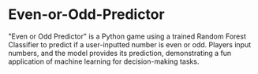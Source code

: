 # Even-or-Odd-Predictor
"Even or Odd Predictor" is a Python game using a trained Random Forest Classifier to predict if a user-inputted number is even or odd. Players input numbers, and the model provides its prediction, demonstrating a fun application of machine learning for decision-making tasks.
